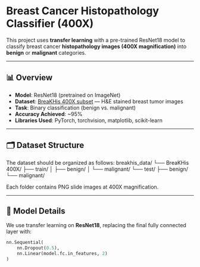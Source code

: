 # Breast Cancer Histopathology Classifier (400X)

This project uses **transfer learning** with a pre-trained ResNet18 model to classify breast cancer **histopathology images (400X magnification)** into **benign** or **malignant** categories.

---

## 📊 Overview

- **Model**: ResNet18 (pretrained on ImageNet)
- **Dataset**: [BreaKHis 400X subset](https://www.kaggle.com/datasets/ambarish/breakhis) — H&E stained breast tumor images
- **Task**: Binary classification (benign vs. malignant)
- **Accuracy Achieved**: ~95%
- **Libraries Used**: PyTorch, torchvision, matplotlib, scikit-learn

---

## 🗂️ Dataset Structure

The dataset should be organized as follows:
breakhis_data/
└── BreaKHis 400X/
├── train/
│ ├── benign/
│ └── malignant/
└── test/
├── benign/
└── malignant/


Each folder contains PNG slide images at 400X magnification.

---

## 🧠 Model Details

We use transfer learning on **ResNet18**, replacing the final fully connected layer with:

```python
nn.Sequential(
    nn.Dropout(0.5),
    nn.Linear(model.fc.in_features, 2)
)

